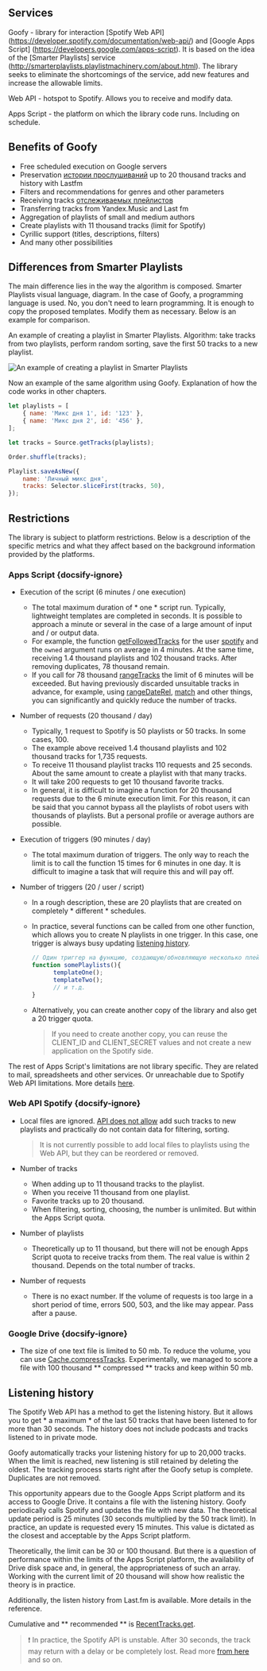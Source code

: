 ## Services

Goofy - library for interaction [Spotify Web API] (https://developer.spotify.com/documentation/web-api/) and [Google Apps Script] (https://developers.google.com/apps-script). It is based on the idea of the [Smarter Playlists] service (http://smarterplaylists.playlistmachinery.com/about.html). The library seeks to eliminate the shortcomings of the service, add new features and increase the allowable limits.

Web API - hotspot to Spotify. Allows you to receive and modify data.

Apps Script - the platform on which the library code runs. Including on schedule.

## Benefits of Goofy

- Free scheduled execution on Google servers
- Preservation [истории прослушиваний](/desc?id=История-прослушиваний) up to 20 thousand tracks and history with Lastfm
- Filters and recommendations for genres and other parameters
- Receiving tracks [отслеживаемых плейлистов](/func?id=getfollowedtracks)
- Transferring tracks from Yandex.Music and Last fm
- Aggregation of playlists of small and medium authors
- Create playlists with 11 thousand tracks (limit for Spotify)
- Cyrillic support (titles, descriptions, filters)
- And many other possibilities

## Differences from Smarter Playlists

The main difference lies in the way the algorithm is composed. Smarter Playlists visual language, diagram. In the case of Goofy, a programming language is used. No, you don't need to learn programming. It is enough to copy the proposed templates. Modify them as necessary. Below is an example for comparison.

An example of creating a playlist in Smarter Playlists. Algorithm: take tracks from two playlists, perform random sorting, save the first 50 tracks to a new playlist.

![An example of creating a playlist in Smarter Playlists](/img/SmarterPlaylistsExample1.png)

Now an example of the same algorithm using Goofy. Explanation of how the code works in other chapters.
```js
let playlists = [
    { name: 'Микс дня 1', id: '123' },
    { name: 'Микс дня 2', id: '456' },
];

let tracks = Source.getTracks(playlists);

Order.shuffle(tracks);

Playlist.saveAsNew({
    name: 'Личный микс дня',
    tracks: Selector.sliceFirst(tracks, 50),
});
```

## Restrictions

The library is subject to platform restrictions. Below is a description of the specific metrics and what they affect based on the background information provided by the platforms.

### Apps Script {docsify-ignore}
- Execution of the script (6 minutes / one execution)

  - The total maximum duration of * one * script run. Typically, lightweight templates are completed in seconds. It is possible to approach a minute or several in the case of a large amount of input and / or output data.
   - For example, the function [getFollowedTracks](#sourcegetfollowedtrackstype-userid) for the user [spotify](#https://open.spotify.com/user/spotify) and the `owned` argument runs on average in 4 minutes. At the same time, receiving 1.4 thousand playlists and 102 thousand tracks. After removing duplicates, 78 thousand remain.
   - If you call for 78 thousand [rangeTracks](#filterrangetrackstracks-args) the limit of 6 minutes will be exceeded. But having previously discarded unsuitable tracks in advance, for example, using [rangeDateRel](#filterrangedatereltracks-sincedays-beforedays), [match](#filtermatchtracks-strregex-invert) and other things, you can significantly and quickly reduce the number of tracks.

- Number of requests (20 thousand / day)

  - Typically, 1 request to Spotify is 50 playlists or 50 tracks. In some cases, 100.
  - The example above received 1.4 thousand playlists and 102 thousand tracks for 1,735 requests.
  - To receive 11 thousand playlist tracks 110 requests and 25 seconds. About the same amount to create a playlist with that many tracks.
  - It will take 200 requests to get 10 thousand favorite tracks.
  - In general, it is difficult to imagine a function for 20 thousand requests due to the 6 minute execution limit. For this reason, it can be said that you cannot bypass all the playlists of robot users with thousands of playlists. But a personal profile or average authors are possible.

- Execution of triggers (90 minutes / day)

   - The total maximum duration of triggers. The only way to reach the limit is to call the function 15 times for 6 minutes in one day. It is difficult to imagine a task that will require this and will pay off.

- Number of triggers (20 / user / script)
  
   - In a rough description, these are 20 playlists that are created on completely * different * schedules.
   - In practice, several functions can be called from one other function, which allows you to create N playlists in one trigger. In this case, one trigger is always busy updating [listening history](#история-прослушиваний).
     ```js
     // Один триггер на функцию, создающую/обновляющую несколько плейлистов
     function somePlaylists(){
           templateOne();
           templateTwo();
           // и т.д.
     }
     ```
   - Alternatively, you can create another copy of the library and also get a 20 trigger quota.
  
      > If you need to create another copy, you can reuse the CLIENT_ID and CLIENT_SECRET values and not create a new application on the Spotify side.

The rest of Apps Script's limitations are not library specific. They are related to mail, spreadsheets and other services. Or unreachable due to Spotify Web API limitations. More details [here](https://developers.google.com/apps-script/guides/services/quotas).

### Web API Spotify {docsify-ignore}
- Local files are ignored. [API does not allow](https://developer.spotify.com/documentation/general/guides/local-files-spotify-playlists/) add such tracks to new playlists and practically do not contain data for filtering, sorting.
  
  > It is not currently possible to add local files to playlists using the Web API, but they can be reordered or removed.

- Number of tracks
  - When adding up to 11 thousand tracks to the playlist.
  - When you receive 11 thousand from one playlist.
  - Favorite tracks up to 20 thousand.
  - When filtering, sorting, choosing, the number is unlimited. But within the Apps Script quota.
- Number of playlists
  - Theoretically up to 11 thousand, but there will not be enough Apps Script quota to receive tracks from them. The real value is within 2 thousand. Depends on the total number of tracks.
- Number of requests
  - There is no exact number. If the volume of requests is too large in a short period of time, errors 500, 503, and the like may appear. Pass after a pause.
  
### Google Drive {docsify-ignore}
- The size of one text file is limited to 50 mb. To reduce the volume, you can use [Cache.compressTracks](/func?id=compresstracks). Experimentally, we managed to score a file with 100 thousand ** compressed ** tracks and keep within 50 mb.

## Listening history

The Spotify Web API has a method to get the listening history. But it allows you to get * a maximum * of the last 50 tracks that have been listened to for more than 30 seconds. The history does not include podcasts and tracks listened to in private mode.

Goofy automatically tracks your listening history for up to 20,000 tracks. When the limit is reached, new listening is still retained by deleting the oldest. The tracking process starts right after the Goofy setup is complete. Duplicates are not removed.

This opportunity appears due to the Google Apps Script platform and its access to Google Drive. It contains a file with the listening history. Goofy periodically calls Spotify and updates the file with new data. The theoretical update period is 25 minutes (30 seconds multiplied by the 50 track limit). In practice, an update is requested every 15 minutes. This value is dictated as the closest and acceptable by the Apps Script platform.

Theoretically, the limit can be 30 or 100 thousand. But there is a question of performance within the limits of the Apps Script platform, the availability of Drive disk space and, in general, the appropriateness of such an array. Working with the current limit of 20 thousand will show how realistic the theory is in practice.

Additionally, the listen history from Last.fm is available. More details in the reference.

Cumulative and ** recommended ** is [RecentTracks.get](/func?id=get).

> ❗️ In practice, the Spotify API is unstable. After 30 seconds, the track may return with a delay or be completely lost. Read more [from here](https://4pda.ru/forum/index.php?s=&showtopic=715234&view=findpost&p=101348829) and so on.